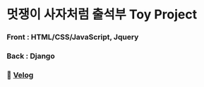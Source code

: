 # 멋쟁이 사자처럼 출석부 Toy Project 

### Front : HTML/CSS/JavaScript, Jquery 
### Back : Django 

### 🔗 [Velog](https://velog.io/@qhahd78/series/%EB%A9%8B%EC%9F%81%EC%9D%B4%EC%82%AC%EC%9E%90%EC%B2%98%EB%9F%BC)



